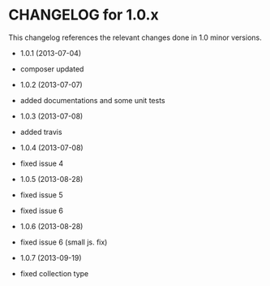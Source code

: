 CHANGELOG for 1.0.x
===================

This changelog references the relevant changes done in 1.0 minor versions.

* 1.0.1 (2013-07-04)

 * composer updated
 
* 1.0.2 (2013-07-07)

 * added documentations and some unit tests
 
* 1.0.3 (2013-07-08)

 * added travis
 
* 1.0.4 (2013-07-08)

 * fixed issue 4
 
* 1.0.5 (2013-08-28)

 * fixed issue 5
 * fixed issue 6
 
* 1.0.6 (2013-08-28)

 * fixed issue 6 (small js. fix)
 
* 1.0.7 (2013-09-19)

 * fixed collection type